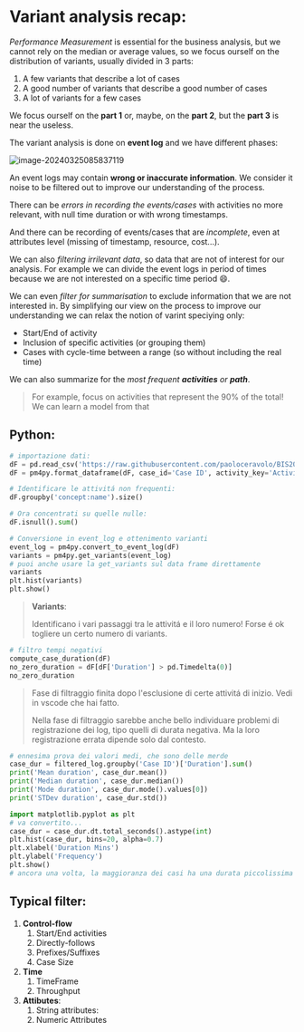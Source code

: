 # Variant analysis recap:

*Performance Measurement* is essential for the business analysis, but we cannot rely on the median or average values, so we focus ourself on the distribution of variants, usually divided in 3 parts:

1. A few variants that describe a lot of cases
2. A good number of variants that describe a good number of cases
3. A lot of variants for a few cases

We focus ourself on the **part 1** or, maybe, on the **part 2**, but the **part 3** is near the useless.

The variant analysis is done on **event log** and we have different phases:

![image-20240325085837119](C:\Users\pietro\AppData\Roaming\Typora\typora-user-images\image-20240325085837119.png)

An event logs may contain **wrong or inaccurate information**. We consider it noise to be filtered out to improve our understanding of the process. 

There can be *errors in recording the events/cases* with activities no more relevant, with null time duration or with wrong timestamps.

And there can be recording of events/cases that are *incomplete*, even at attributes level (missing of timestamp, resource, cost...).

We can also *filtering irrilevant data*, so data that are not of interest for our analysis. For example we can divide the event logs in period of times because we are not interested on a specific time period :smile:.

We can even *filter for summarisation* to exclude information that we are not interested in. By simplifying our view on the process to improve our understanding we can relax the notion of varint speciying only:

- Start/End of activity
- Inclusion of specific activities (or grouping them)
- Cases with cycle-time between a range (so without including the real time)

We can also summarize for the *most frequent **activities** or **path***. 

> For example, focus on activities that represent the 90% of the total! We can learn a model from that

## Python:

```python
# importazione dati:
dF = pd.read_csv('https://raw.githubusercontent.com/paoloceravolo/BIS2022/main/Event%20Logs/CallCenterLog.csv',sep=',')
dF = pm4py.format_dataframe(dF, case_id='Case ID', activity_key='Activity', start_timestamp_key='Start Date', timestamp_key='End Date')

# Identificare le attivitá non frequenti:
dF.groupby('concept:name').size()

# Ora concentrati su quelle nulle:
dF.isnull().sum()

# Conversione in event_log e ottenimento varianti
event_log = pm4py.convert_to_event_log(dF)
variants = pm4py.get_variants(event_log)
# puoi anche usare la get_variants sul data frame direttamente
variants
plt.hist(variants)
plt.show()
```

> **Variants**:
>
> Identificano i vari passaggi tra le attivitá e il loro numero! Forse é ok togliere un certo numero di variants.

```python
# filtro tempi negativi
compute_case_duration(dF)
no_zero_duration = dF[dF['Duration'] > pd.Timedelta(0)]
no_zero_duration
```

> Fase di filtraggio finita dopo l'esclusione di certe attivitá di inizio. Vedi in vscode che hai fatto.
>
> Nella fase di filtraggio sarebbe anche bello individuare problemi di registrazione dei log, tipo quelli di durata negativa. Ma la loro registrazione errata dipende solo dal contesto.

```python
# ennesima prova dei valori medi, che sono delle merde
case_dur = filtered_log.groupby('Case ID')['Duration'].sum()
print('Mean duration', case_dur.mean())
print('Median duration', case_dur.median())
print('Mode duration', case_dur.mode().values[0])
print('STDev duration', case_dur.std())

import matplotlib.pyplot as plt
# va convertito...
case_dur = case_dur.dt.total_seconds().astype(int)
plt.hist(case_dur, bins=20, alpha=0.7)
plt.xlabel('Duration Mins')
plt.ylabel('Frequency')
plt.show()
# ancora una volta, la maggioranza dei casi ha una durata piccolissima
```

## Typical filter:

1. **Control-flow**
   1. Start/End activities
   2. Directly-follows
   3. Prefixes/Suffixes
   4. Case Size
2. **Time**
   1. TimeFrame
   2. Throughput
3. **Attibutes**:
   1. String attributes:
   2. Numeric Attributes